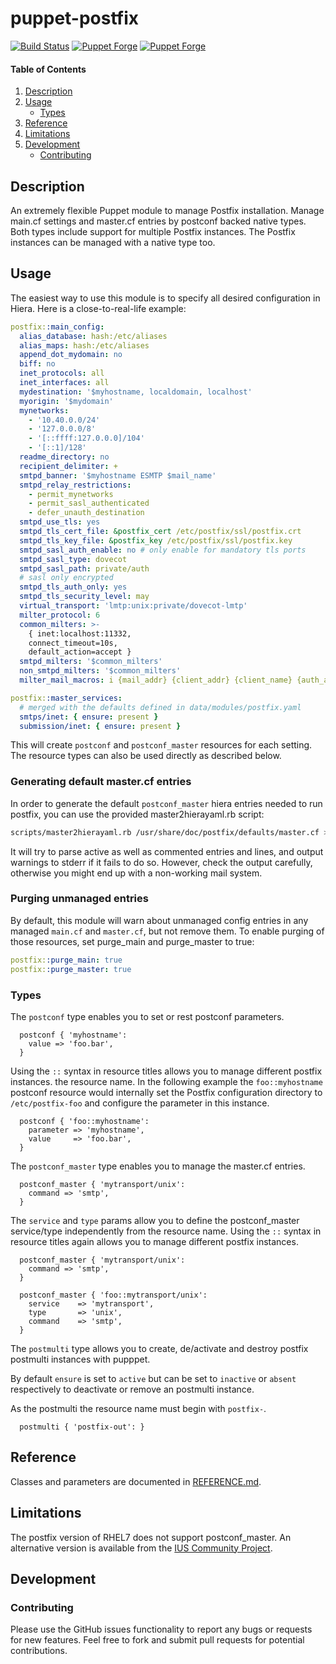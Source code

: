 # puppet-postfix

[![Build Status](https://github.com/markt-de/puppet-postfix/actions/workflows/ci.yaml/badge.svg)](https://github.com/markt-de/puppet-postfix/actions/workflows/ci.yaml)
[![Puppet Forge](https://img.shields.io/puppetforge/v/markt/postfix.svg)](https://forge.puppetlabs.com/markt/postfix)
[![Puppet Forge](https://img.shields.io/puppetforge/dt/markt/postfix.svg)](https://forge.puppetlabs.com/markt/postfix)

#### Table of Contents

1. [Description](#description)
1. [Usage](#usage)
    * [Types](#types)
1. [Reference](#reference)
1. [Limitations](#limitations)
1. [Development](#development)
    - [Contributing](#contributing)

## Description

An extremely flexible Puppet module to manage Postfix installation. Manage main.cf settings and master.cf entries by postconf backed native types. Both types include support for multiple Postfix instances. The Postfix instances can be managed with a native type too.

## Usage

The easiest way to use this module is to specify all desired configuration in Hiera.
Here is a close-to-real-life example:

```yaml
postfix::main_config:
  alias_database: hash:/etc/aliases
  alias_maps: hash:/etc/aliases
  append_dot_mydomain: no
  biff: no
  inet_protocols: all
  inet_interfaces: all
  mydestination: '$myhostname, localdomain, localhost'
  myorigin: '$mydomain'
  mynetworks:
    - '10.40.0.0/24'
    - '127.0.0.0/8'
    - '[::ffff:127.0.0.0]/104'
    - '[::1]/128'
  readme_directory: no
  recipient_delimiter: +
  smtpd_banner: '$myhostname ESMTP $mail_name'
  smtpd_relay_restrictions:
    - permit_mynetworks
    - permit_sasl_authenticated
    - defer_unauth_destination
  smtpd_use_tls: yes
  smtpd_tls_cert_file: &postfix_cert /etc/postfix/ssl/postfix.crt
  smtpd_tls_key_file: &postfix_key /etc/postfix/ssl/postfix.key
  smtpd_sasl_auth_enable: no # only enable for mandatory tls ports
  smtpd_sasl_type: dovecot
  smtpd_sasl_path: private/auth
  # sasl only encrypted
  smtpd_tls_auth_only: yes
  smtpd_tls_security_level: may
  virtual_transport: 'lmtp:unix:private/dovecot-lmtp'
  milter_protocol: 6
  common_milters: >-
    { inet:localhost:11332,
    connect_timeout=10s,
    default_action=accept }
  smtpd_milters: '$common_milters'
  non_smtpd_milters: '$common_milters'
  milter_mail_macros: i {mail_addr} {client_addr} {client_name} {auth_authen}

postfix::master_services:
  # merged with the defaults defined in data/modules/postfix.yaml
  smtps/inet: { ensure: present }
  submission/inet: { ensure: present }
```

This will create `postconf` and `postconf_master` resources for each setting.
The resource types can also be used directly as described below.

### Generating default master.cf entries

In order to generate the default `postconf_master` hiera entries needed to run postfix,
you can use the provided master2hierayaml.rb script:

```sh
scripts/master2hierayaml.rb /usr/share/doc/postfix/defaults/master.cf > data/modules/postfix.yaml
```

It will try to parse active as well as commented entries and lines, and output warnings
to stderr if it fails to do so. However, check the output carefully, otherwise you might
end up with a non-working mail system.

### Purging unmanaged entries

By default, this module will warn about unmanaged config entries in any managed `main.cf`
and `master.cf`, but not remove them. To enable purging of those resources, set purge_main
and purge_master to true:

```yaml
postfix::purge_main: true
postfix::purge_master: true
```

### Types

The `postconf` type enables you to set or rest postconf parameters.

```puppet
  postconf { 'myhostname':
    value => 'foo.bar',
  }
```

Using the `::` syntax in resource titles allows you to manage different postfix instances.
the resource name. In the following example the `foo::myhostname` postconf resource would internally
set the Postfix configuration directory to `/etc/postfix-foo` and configure the parameter in this instance.

```puppet
  postconf { 'foo::myhostname':
    parameter => 'myhostname',
    value     => 'foo.bar',
  }
```

The `postconf_master` type enables you to manage the master.cf entries.

```puppet
  postconf_master { 'mytransport/unix':
    command => 'smtp',
  }
```

The `service` and `type` params allow you to define the postconf_master service/type independently from
the resource name. Using the `::` syntax in resource titles again allows you to manage different postfix instances.

```puppet
  postconf_master { 'mytransport/unix':
    command => 'smtp',
  }

  postconf_master { 'foo::mytransport/unix':
    service    => 'mytransport',
    type       => 'unix',
    command    => 'smtp',
  }
```

The `postmulti` type allows you to create, de/activate and destroy postfix
postmulti instances with pupppet.

By default `ensure` is set to `active` but can be set to `inactive` or `absent`
respectively to deactivate or remove an postmulti instance.

As the postmulti the resource name must begin with `postfix-`.

```puppet
  postmulti { 'postfix-out': }
```

## Reference

Classes and parameters are documented in [REFERENCE.md](REFERENCE.md).

## Limitations

The postfix version of RHEL7 does not support postconf_master. An alternative version is available from the [IUS Community Project](https://ius.io/).

## Development

### Contributing

Please use the GitHub issues functionality to report any bugs or requests for new features. Feel free to fork and submit pull requests for potential contributions.
